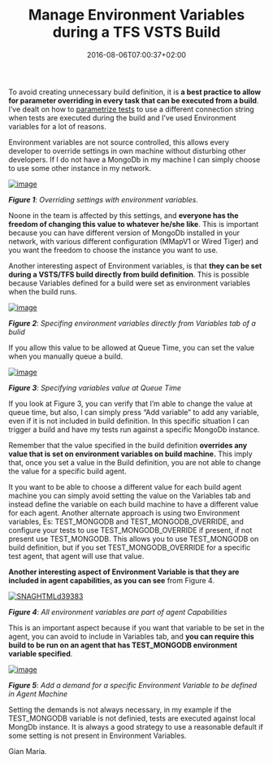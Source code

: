 ﻿---
title: "Manage Environment Variables during a TFS  VSTS Build"
description: ""
date: 2016-08-06T07:00:37+02:00
draft: false
tags: [build,Testing]
categories: [Tfs]
---
To avoid creating unnecessary build definition, it is  **a best practice to allow for parameter overriding in every task that can be executed from a build**. I’ve dealt on how to [parametrize tests](http://www.codewrecks.com/blog/index.php/2016/06/25/create-parametrized-test-to-allow-for-simpler-builds/) to use a different connection string when tests are executed during the build and I’ve used Environment variables for a lot of reasons.

Environment variables are not source controlled, this allows every developer to override settings in own machine without disturbing other developers. If I do not have a MongoDb in my machine I can simply choose to use some other instance in my network.

[![image](https://www.codewrecks.com/blog/wp-content/uploads/2016/06/image_thumb-16.png "image")](https://www.codewrecks.com/blog/wp-content/uploads/2016/06/image-16.png)

 ***Figure 1***: *Overriding settings with environment variables.*

Noone in the team is affected by this settings, and  **everyone has the freedom of changing this value to whatever he/she like**. This is important because you can have different version of MongoDb installed in your network, with various different configuration (MMapV1 or Wired Tiger) and you want the freedom to choose the instance you want to use.

Another interesting aspect of Environment variables, is that  **they can be set during a VSTS/TFS build directly from build definition**. This is possible because Variables defined for a build were set as environment variables when the build runs.

[![image](https://www.codewrecks.com/blog/wp-content/uploads/2016/08/image_thumb.png "image")](https://www.codewrecks.com/blog/wp-content/uploads/2016/08/image.png)

 ***Figure 2***: *Specifing environment variables directly from Variables tab of a bulid*

If you allow this value to be allowed at Queue Time, you can set the value when you manually queue a build.

[![image](https://www.codewrecks.com/blog/wp-content/uploads/2016/08/image_thumb-1.png "image")](https://www.codewrecks.com/blog/wp-content/uploads/2016/08/image-1.png)

 ***Figure 3***: *Specifying variables value at Queue Time*

If you look at Figure 3, you can verify that I’m able to change the value at queue time, but also, I can simply press “Add variable” to add any variable, even if it is not included in build definition. In this specific situation I can trigger a build and have my tests run against a specific MongoDb instance.

Remember that the value specified in the build definition  **overrides any value that is set on environment variables on build machine.** This imply that, once you set a value in the Build definition, you are not able to change the value for a specific build agent.

It you want to be able to choose a different value for each build agent machine you can simply avoid setting the value on the Variables tab and instead define the variable on each build machine to have a different value for each agent. Another alternate approach is using two Environment variables, Es: TEST\_MONGODB and TEST\_MONGODB\_OVERRIDE, and configure your tests to use TEST\_MONGODB\_OVERRIDE if present, if not present use TEST\_MONGODB. This allows you to use TEST\_MONGODB on build definition, but if you set TEST\_MONGODB\_OVERRIDE for a specific test agent, that agent will use that value.

 **Another interesting aspect of Environment Variable is that they are included in agent capabilities, as you can see** from Figure 4.

[![SNAGHTMLd39383](https://www.codewrecks.com/blog/wp-content/uploads/2016/06/SNAGHTMLd39383_thumb.png "SNAGHTMLd39383")](https://www.codewrecks.com/blog/wp-content/uploads/2016/06/SNAGHTMLd39383.png)

 ***Figure 4***: *All environment variables are part of agent Capabilities*

This is an important aspect because if you want that variable to be set in the agent, you can avoid to include in Variables tab, and  **you can require this build to be run on an agent that has TEST\_MONGODB environment variable specified**.

[![image](https://www.codewrecks.com/blog/wp-content/uploads/2016/06/image_thumb-18.png "image")](https://www.codewrecks.com/blog/wp-content/uploads/2016/06/image-18.png)

 ***Figure 5***: *Add a demand for a specific Environment Variable to be defined in Agent Machine*

Setting the demands is not always necessary, in my example if the TEST\_MONGODB variable is not definied, tests are executed against local MongDb instance. It is always a good strategy to use a reasonable default if some setting is not present in Environment Variables.

Gian Maria.
